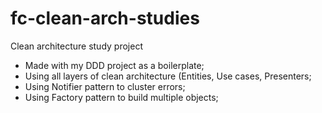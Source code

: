 # fc-clean-arch-studies
Clean architecture study project

- Made with my DDD project as a boilerplate;
- Using all layers of clean architecture (Entities, Use cases, Presenters;
- Using Notifier pattern to cluster errors;
- Using Factory pattern to build multiple objects;
